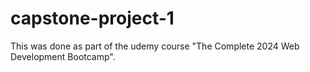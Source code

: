 # capstone-project-1
This was done as part of the udemy course "The Complete 2024 Web Development Bootcamp".  

